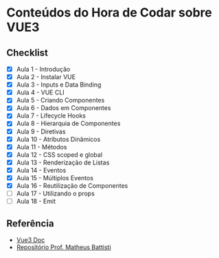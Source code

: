 # Conteúdos do Hora de Codar sobre VUE3

## Checklist

- [x]  Aula 1 - Introdução
- [x]  Aula 2 - Instalar VUE
- [x]  Aula 3 - Inputs e Data Binding
- [x]  Aula 4 - VUE CLI
- [x]  Aula 5 - Criando Componentes
- [x]  Aula 6 - Dados em Componentes
- [x]  Aula 7 - Lifecycle Hooks
- [x]  Aula 8 - Hierarquia de Componentes
- [x]  Aula 9 - Diretivas
- [x]  Aula 10 - Atributos Dinâmicos
- [x]  Aula 11 - Métodos
- [x]  Aula 12 - CSS scoped e global
- [x]  Aula 13 - Renderização de Listas
- [x]  Aula 14 - Eventos
- [x]  Aula 15 - Múltiplos Eventos
- [x]  Aula 16 - Reutilização de Componentes
- [ ]  Aula 17 - Utilizando o props
- [ ]  Aula 18 - Emit
## Referência

 - [Vue3 Doc](https://vuejs.org/guide/introduction.html)
 - [Repositório Prof. Matheus Battisti](https://github.com/matheusbattisti/curso_vue_yt)